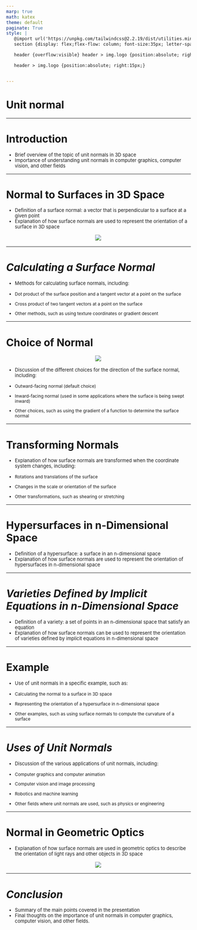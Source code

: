 ```yaml
---
marp: true
math: katex
theme: default
paginate: True
style: |
   @import url('https://unpkg.com/tailwindcss@2.2.19/dist/utilities.min.css');
   section {display: flex;flex-flow: column; font-size:35px; letter-spacing:1.4px;}

   header {overflow:visible} header > img.logo {position:absolute; right:15px;}

   header > img.logo {position:absolute; right:15px;}


---
```

<!-- backgroundImage: url('backgrounds/aaabstract (4).png') -->
<!-- _class: lead -->

 # Unit normal

---
<style scoped>p,li {font-size:0.92em}</style>

 # Introduction
- Brief overview of the topic of unit normals in 3D space
- Importance of understanding unit normals in computer graphics, computer vision, and other fields


---
<style scoped>p,li {font-size:0.88em}</style>

 # Normal to Surfaces in 3D Space
- Definition of a surface normal: a vector that is perpendicular to a surface at a given point
- Explanation of how surface normals are used to represent the orientation of a surface in 3D space
<div style="display: flex; flex: 1 1 auto; flex-flow: row; min-height: 0"><div style="display: flex; flex: 1 1 auto; justify-content: center;min-height:0;min-width:0; margin-bottom:0.1em;;margin-right:0.15em">
<img style='object-fit: contain; max-height:100%; max-width:100%; background-color: rgba(0,0,0,0);' src='https://upload.wikimedia.org/wikipedia/commons/thumb/a/a8/Normal_vectors_on_a_curved_surface.svg/310px-Normal_vectors_on_a_curved_surface.svg.png'/>
</div>
</div>


---
<style scoped>p,li {font-size:0.84em}</style>

 # _Calculating a Surface Normal_

- Methods for calculating surface normals, including:

+ Dot product of the surface position and a tangent vector at a point on the surface

+ Cross product of two tangent vectors at a point on the surface

+ Other methods, such as using texture coordinates or gradient descent

---
<style scoped>p,li {font-size:0.80em}</style>

 # Choice of Normal
<div style="display: flex; flex: 1 1 auto; flex-flow: row; min-height: 0"><div style="display: flex; flex: 1 1 auto; justify-content: center;min-height:0;min-width:0; margin-bottom:0.1em;;margin-right:0.15em">
<img style='object-fit: contain; max-height:100%; max-width:100%; background-color: rgba(0,0,0,0);' src='https://upload.wikimedia.org/wikipedia/commons/thumb/c/cc/Surface_normals.svg/300px-Surface_normals.svg.png'/>
</div>
</div>

- Discussion of the different choices for the direction of the surface normal, including:

+ Outward-facing normal (default choice)

+ Inward-facing normal (used in some applications where the surface is being swept inward)

+ Other choices, such as using the gradient of a function to determine the surface normal

---
<style scoped>p,li {font-size:0.84em}</style>

 # **Transforming Normals**

- Explanation of how surface normals are transformed when the coordinate system changes, including:

+ Rotations and translations of the surface

+ Changes in the scale or orientation of the surface

+ Other transformations, such as shearing or stretching

---
<style scoped>p,li {font-size:0.92em}</style>

 # Hypersurfaces in n-Dimensional Space

- Definition of a hypersurface: a surface in an n-dimensional space
- Explanation of how surface normals are used to represent the orientation of hypersurfaces in n-dimensional space

---
<style scoped>p,li {font-size:0.92em}</style>

 # _Varieties Defined by Implicit Equations in n-Dimensional Space_
- Definition of a variety: a set of points in an n-dimensional space that satisfy an equation
- Explanation of how surface normals can be used to represent the orientation of varieties defined by implicit equations in n-dimensional space


---
<style scoped>p,li {font-size:0.84em}</style>

 # Example
- Use of unit normals in a specific example, such as:

+ Calculating the normal to a surface in 3D space

+ Representing the orientation of a hypersurface in n-dimensional space

+ Other examples, such as using surface normals to compute the curvature of a surface


---
<style scoped>p,li {font-size:0.80em}</style>

 # _Uses of Unit Normals_

- Discussion of the various applications of unit normals, including:

+ Computer graphics and computer animation

+ Computer vision and image processing

+ Robotics and machine learning

+ Other fields where unit normals are used, such as physics or engineering

---
<style scoped>p,li {font-size:0.92em}</style>

 # Normal in Geometric Optics
- Explanation of how surface normals are used in geometric optics to describe the orientation of light rays and other objects in 3D space
<div style="display: flex; flex: 1 1 auto; flex-flow: row; min-height: 0"><div style="display: flex; flex: 1 1 auto; justify-content: center;min-height:0;min-width:0; margin-bottom:0.1em;;margin-right:0.15em">
<img style='object-fit: contain; max-height:100%; max-width:100%; background-color: rgba(0,0,0,0);' src='https://upload.wikimedia.org/wikipedia/commons/thumb/1/10/Reflection_angles.svg/170px-Reflection_angles.svg.png'/>
</div>
</div>


---
<style scoped>p,li {font-size:0.92em}</style>

 # _Conclusion_
- Summary of the main points covered in the presentation
- Final thoughts on the importance of unit normals in computer graphics, computer vision, and other fields.
